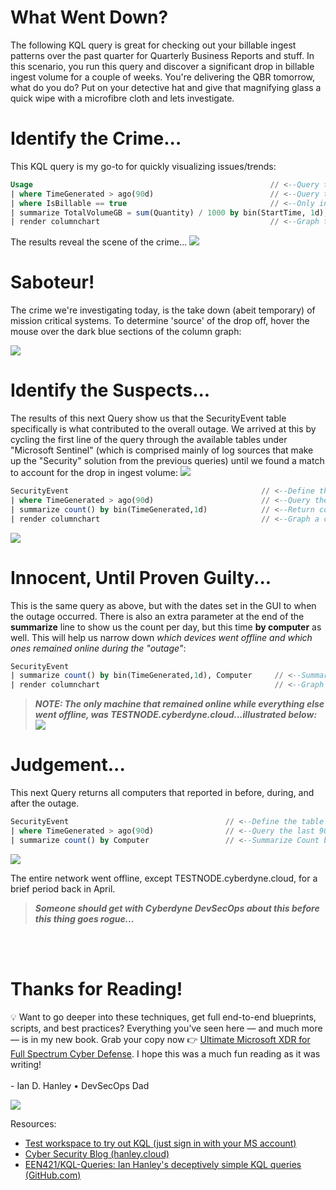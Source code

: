 # What Went Down? 
The following KQL query is great for checking out your billable ingest patterns over the past quarter for Quarterly Business Reports and stuff. In this scenario, you run this query and discover a significant drop in billable ingest volume for a couple of weeks. You're delivering the QBR tomorrow, what do you do? Put on your detective hat and give that magnifying glass a quick wipe with a microfibre cloth and lets investigate.  

# Identify the Crime...
This KQL query is my go-to for quickly visualizing issues/trends:
```sql
Usage                                                     // <--Query the Usage table
| where TimeGenerated > ago(90d)                          // <--Query the last 90 days
| where IsBillable == true                                // <--Only include 'billable' date
| summarize TotalVolumeGB = sum(Quantity) / 1000 by bin(StartTime, 1d), Solution // <--Chop it up into GB per Day
| render columnchart                                      // <--Graph the results
```
The results reveal the scene of the crime...
![](/assets/img/Detective3/crime.png)

# Saboteur! 
The crime we're investigating today, is the take down (abeit temporary) of mission critical systems. To determine 'source' of the drop off, hover the mouse over the dark blue sections of the column graph:

![](/assets/img/Detective3/SecuritySolution.png)

# Identify the Suspects...
The results of this next Query show us that the SecurityEvent table specifically is what contributed to the overall outage. We arrived at this by cycling the first line of the query through the available tables under "Microsoft Sentinel" (which is comprised mainly of log sources that make up the "Security" solution from the previous queries) until we found a match to account for the drop in ingest volume:
![](/assets/img/Detective3/SecurityEventTable.png)
```sql
SecurityEvent                                           // <--Define the table to query
| where TimeGenerated > ago(90d)                        // <--Query the last 90 days into the table
| summarize count() by bin(TimeGenerated,1d)            // <--Return count per day
| render columnchart                                    // <--Graph a column chart
```
![](/assets/img/Detective3/culprit.png)

# Innocent, Until Proven Guilty...
This is the same query as above, but with the dates set in the GUI to when the outage occurred. There is also an extra parameter at the end of the **summarize** line to show us the count per day, but this time **by computer** as well. This will help us narrow down _which devices went offline and which ones remained online during the "outage"_:
```sql
SecurityEvent                                   
| summarize count() by bin(TimeGenerated,1d), Computer	   // <--Summarize count per computer per day
| render columnchart                                       // <--Graph the results 
```
> **_NOTE: The only machine that remained online while everything else went offline, was TESTNODE.cyberdyne.cloud...illustrated below:_**
![](/assets/img/Detective3/innocent.png)

# Judgement... 
This next Query returns all computers that reported in before, during, and after the outage.  
```sql
SecurityEvent                                   // <--Define the table to query
| where TimeGenerated > ago(90d)                // <--Query the last 90 days into the table
| summarize count() by Computer                 // <--Summarize Count by Computer
```
![](/assets/img/Detective3/Judgement.png)

The entire network went offline, except TESTNODE.cyberdyne.cloud, for a brief period back in April.
<br/>
> **_Someone should get with Cyberdyne DevSecOps about this before this thing goes rogue..._**

<br/>
<br/>

# Thanks for Reading!
 &#128161; Want to go deeper into these techniques, get full end-to-end blueprints, scripts, and best practices? Everything you’ve seen here — and much more — is in my new book. Grab your copy now 👉 [Ultimate Microsoft XDR for Full Spectrum Cyber Defense](https://a.co/d/0HNQ4qJ).  I hope this was a much fun reading as it was writing! <br/> <br/> - Ian D. 
Hanley • DevSecOps Dad


![](/assets/img/Ultimate%20XDR%20for%20Full%20Spectrum%20Cyber%20Defense/cover11.jpg)
<br/>

Resources:
- [Test workspace to try out KQL (just sign in with your MS account)](https://portal.azure.com/#view/Microsoft_OperationsManagementSuite_Workspace/LogsDemo.ReactView)
- [Cyber Security Blog (hanley.cloud)](https://www.hanley.cloud/)
- [EEN421/KQL-Queries: Ian Hanley's deceptively simple KQL queries (GitHub.com)](https://github.com/EEN421/KQL-Queries)
